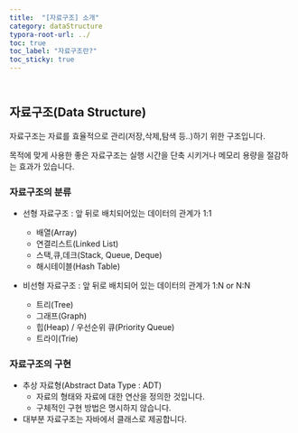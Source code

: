 ```yaml
---
title:  "[자료구조] 소개"
category: dataStructure
typora-root-url: ../
toc: true
toc_label: "자료구조란?"
toc_sticky: true
---
```




## <br>자료구조(Data Structure)

자료구조는 자료를 효율적으로 관리(저장,삭제,탐색 등..)하기 위한 구조입니다. 

목적에 맞게 사용한 좋은 자료구조는 실행 시간을 단축 시키거나 메모리 용량을 절감하는 효과가 있습니다.



### 자료구조의 분류

- 선형 자료구조 : 앞 뒤로 배치되어있는 데이터의 관계가 1:1
  - 배열(Array)
  - 연결리스트(Linked List)
  - 스택,큐,데크(Stack, Queue, Deque)
  - 해시테이블(Hash Table)



- 비선형 자료구조 : 앞 뒤로 배치되어 있는 데이터의 관계가 1:N or N:N
  - 트리(Tree)
  - 그래프(Graph)
  - 힙(Heap) / 우선순위 큐(Priority Queue)
  - 트라이(Trie)



### 자료구조의 구현

- 추상 자료형(Abstract Data Type : ADT)
  - 자료의 형태와 자료에 대한 연산을 정의한 것입니다.
  - 구체적인 구현 방법은 명시하지 않습니다.
- 대부분 자료구조는 자바에서 클래스로 제공합니다.
